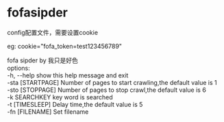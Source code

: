 # fofasipder

config配置文件，需要设置cookie

eg:
cookie="fofa_token=test123456789"

fofa sipder by 我只是好色  
options:  
  -h, --help            show this help message and exit  
  -sta [STARTPAGE]      Number of pages to start crawling,the default value is 1  
  -sto [STOPPAGE]       Number of pages to stop crawl,the default value is 6  
  -k SEARCHKEY          key word is searched  
  -t [TIMESLEEP]        Delay time,the default value is 5  
  -fn [FILENAME]        Set filename  
